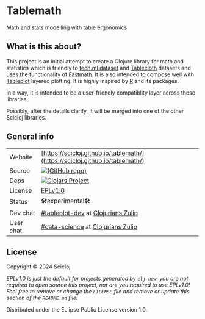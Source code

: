 # Tablemath

Math and stats modelling with table ergonomics

## What is this about?

This project is an initial attempt to create a Clojure library for math and statistics which is friendly to [tech.ml.dataset](https://github.com/techascent/tech.ml.dataset) and [Tablecloth](https://scicloj.github.io/tablecloth) datasets and uses the functionality of [Fastmath](https://github.com/generateme/fastmath). It is also intended to compose well with [Tableplot](https://scicloj.github.io/tableplot/) layered plotting. It is highly inspired by [R](https://www.r-project.org/) and its packages.

In a way, it is intended to be a user-friendly compatiblity layer across these libraries.

Possibly, after the details clarify, it will be merged into one of the other Scicloj libraries.

## General info
|||
|-|-|
|Website | [https://scicloj.github.io/tablemath/](https://scicloj.github.io/tablemath/)
|Source |[![(GitHub repo)](https://img.shields.io/badge/github-%23121011.svg?style=for-the-badge&logo=github&logoColor=white)](https://github.com/scicloj/tablemath)|
|Deps |[![Clojars Project](https://img.shields.io/clojars/v/org.scicloj/tablemath.svg)](https://clojars.org/org.scicloj/tablemath)|
|License |[EPLv1.0](https://github.com/scicloj/tablemath/blob/main/LICENSE)|
|Status |🛠experimental🛠|
|Dev chat|[#tableplot-dev](https://clojurians.zulipchat.com/#narrow/channel/474332-tablemath-dev) at [Clojurians Zulip](https://scicloj.github.io/docs/community/chat/)|
|User chat|[#data-science](https://clojurians.zulipchat.com/#narrow/stream/151924-data-science) at [Clojurians Zulip](https://scicloj.github.io/docs/community/chat/)|

## License

Copyright © 2024 Scicloj

_EPLv1.0 is just the default for projects generated by `clj-new`: you are not_
_required to open source this project, nor are you required to use EPLv1.0!_
_Feel free to remove or change the `LICENSE` file and remove or update this_
_section of the `README.md` file!_

Distributed under the Eclipse Public License version 1.0.
